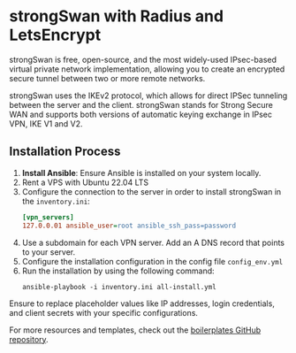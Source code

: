 # strongSwan with Radius and LetsEncrypt

strongSwan is free, open-source, and the most widely-used IPsec-based virtual private network implementation, allowing you to create an encrypted secure tunnel between two or more remote networks.

strongSwan uses the IKEv2 protocol, which allows for direct IPSec tunneling between the server and the client. strongSwan stands for Strong Secure WAN and supports both versions of automatic keying exchange in IPsec VPN, IKE V1 and V2.

## Installation Process

1.  **Install Ansible**: Ensure Ansible is installed on your system locally.
2. Rent a VPS with Ubuntu 22.04 LTS
3. Configure the connection to the server in order to install strongSwan in the `inventory.ini`:
   ```ini
   [vpn_servers]
   127.0.0.01 ansible_user=root ansible_ssh_pass=password
   ```
4. Use a subdomain for each VPN server. Add an A DNS record that points to your server.
5. Configure the installation configuration in the config file `config_env.yml`
6. Run the installation by using the following command:
   ```shell
   ansible-playbook -i inventory.ini all-install.yml
   ```

Ensure to replace placeholder values like IP addresses, login credentials, and client secrets with your specific configurations.

For more resources and templates, check out the [boilerplates GitHub repository](https://github.com/dminglv/boilerplates).